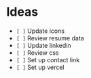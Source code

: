 # Ideas

* `[ ]` Update icons
* `[ ]` Review resume data
* `[ ]` Update linkedin
* `[ ]` Review css
* `[ ]` Set up contact link
* `[ ]` Set up vercel

